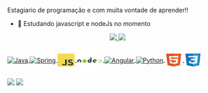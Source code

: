 Estagiario de programação
e com muita vontade de aprender!!

- 🚀 Estudando javascript e nodeJs no momento

<div align="center">
  <a href="https://github.com/viniciusantos2105">
  <img height="180em" src="https://github-readme-stats.vercel.app/api?username=viniciusantos2105&show_icons=true&theme=dark&include_all_commits=true&count_private=true"/>
   <img height="180em" src="https://github-readme-stats.vercel.app/api/top-langs/?username=viniciusantos2105&layout=compact&langs_count=7&theme=dark"/>
</div>
  
<div style="display: inline_block"><br>
  <img align="center" alt="Java" height="35" width="40" src="https://cdn.jsdelivr.net/gh/devicons/devicon/icons/java/java-plain.svg">
  <img align="center" alt="Spring" height="35" width="40" src="https://cdn.jsdelivr.net/gh/devicons/devicon/icons/spring/spring-original.svg">
  <img align="center" alt="JavaScript" height="30" width="40" src="https://github.com/devicons/devicon/blob/master/icons/javascript/javascript-original.svg">
  <img align="center" alt="Node" height="50" width="60" src="https://github.com/devicons/devicon/blob/master/icons/nodejs/nodejs-original-wordmark.svg">
  <img align="center" alt="Angular" height="35" width="40" src="https://cdn.jsdelivr.net/gh/devicons/devicon/icons/angularjs/angularjs-original.svg">
  <img align="center" alt="Python" height="30" width="40" src="https://cdn.jsdelivr.net/gh/devicons/devicon/icons/python/python-original.svg">
  <img align="center" alt="HTML" height="30" width="40" src="https://raw.githubusercontent.com/devicons/devicon/master/icons/html5/html5-original.svg">
  <img align="center" alt="CSS" height="30" width="40" src="https://raw.githubusercontent.com/devicons/devicon/master/icons/css3/css3-original.svg">
  
</div>
  
 <br>
 
<div> 
  <a href = "mailto:viniciusantos2105@gmail.com"><img src="https://img.shields.io/badge/-Gmail-%23333?style=for-the-badge&logo=gmail&logoColor=white" target="_blank"></a>
  <a href="https://www.linkedin.com/in/vin%C3%ADcius-jesus-0a316b1b0/" target="_blank"><img src="https://img.shields.io/badge/-LinkedIn-%230077B5?style=for-the-badge&logo=linkedin&logoColor=white" target="_blank"></a> 
 
</div>
